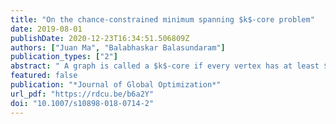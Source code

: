 ```yaml
---
title: "On the chance-constrained minimum spanning $k$-core problem"
date: 2019-08-01
publishDate: 2020-12-23T16:34:51.506809Z
authors: ["Juan Ma", "Balabhaskar Balasundaram"]
publication_types: ["2"]
abstract: " A graph is called a $k$-core if every vertex has at least $k$ neighbors. If the parameter $k$ is sufficiently large relative to the number of vertices, a $k$-core is guaranteed to possess 2-hop reachability between all pairs of vertices. Furthermore, it is guaranteed to preserve those pairwise distances under arbitrary single-vertex deletion. Hence, the concept of a $k$-core can be used to produce 2-hop survivable network designs, specifically to design inter-hub networks.  Formally, given an edge-weighted graph, the minimum spanning $k$-core problem seeks a spanning subgraph of the given graph that is a $k$-core with minimum total edge weight. For any fixed $k$, this problem is equivalent to a generalized graph matching problem and can be solved in polynomial time. This article focuses on a chance-constrained version of the minimum spanning $k$-core problem under probabilistic edge failures. We first show that this probabilistic version is NP-hard, and we conduct a polyhedral study to strengthen the formulation. The quality of bounds produced by the strengthened formulation is demonstrated through a computational study."
featured: false
publication: "*Journal of Global Optimization*"
url_pdf: "https://rdcu.be/b6a2Y"
doi: "10.1007/s10898-018-0714-2"
---
```


